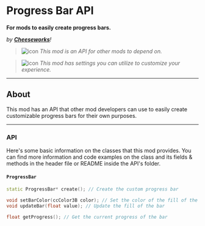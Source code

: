 # Progress Bar API
**For mods to easily create progress bars.**

*by* ***[Cheeseworks](user:6408873)****!*

> ![icon](frame:GJ_infoIcon_001.png?scale=0.5) <cj>*This mod is an API for other mods to depend on.*</c>

> ![icon](frame:collaborationIcon_001.png) <cg>*This mod has settings you can utilize to customize your experience.*</c>

---

## About
This mod has an API that other mod developers can use to easily create customizable progress bars for their own purposes.

---

### API
Here's some basic information on the classes that this mod provides. You can find more information and code examples on the class and its fields & methods in the header file or README inside the API's folder.

#### `ProgressBar`
```cpp
static ProgressBar* create(); // Create the custom progress bar

void setBarColor(ccColor3B color); // Set the color of the fill of the bar
void updateBar(float value); // Update the fill of the bar

float getProgress(); // Get the current progress of the bar
```
